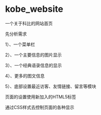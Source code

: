 # kobe_website
一个关于科比的网站首页

先分析需求

1）、一个菜单栏

2）、一个主要信息的图片显示

3）、一个经典语录信息的显示

4）、更多的图文信息

5）、底部设置最近访客、友情链接、留言等模块


页面的设置使用新加入的HTML5标签

通过CSS样式去控制页面的各种显示
